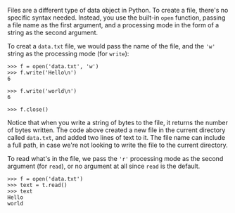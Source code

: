 Files are a different type of data object in Python.  To create a file, there's no specific syntax needed.  Instead, you use the built-in `open` function, passing a file name as the first argument, and a processing mode in the form of a string as the second argument.

To creat a `data.txt` file, we would pass the name of the file, and the `'w'` string as the processing mode (for `write`):

	>>> f = open('data.txt', 'w')
	>>> f.write('Hello\n')
	6

	>>> f.write('world\n')
	6

	>>> f.close()

Notice that when you write a string of bytes to the file, it returns the number of bytes written.  The code above created a new file in the current directory called `data.txt`, and added two lines of text to it.  The file name can include a full path, in case we're not looking to write the file to the current directory.

To read what's in the file, we pass the `'r'` processing mode as the second argument (for `read`), or no argument at all since `read` is the default.

	>>> f = open('data.txt')
	>>> text = t.read()
	>>> text
	Hello
	world